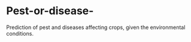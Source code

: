 # Pest-or-disease-
Prediction of pest and diseases affecting crops, given the environmental conditions.

